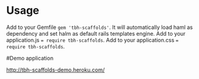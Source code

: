 # Usage

Add to your Gemfile `gem 'tbh-scaffolds'`. It will automatically load haml as dependency and set halm as default rails templates engine.
Add to your application.js `= require tbh-scaffolds`.
Add to your application.css `= require tbh-scaffolds`.

#Demo application

http://tbh-scaffolds-demo.heroku.com/
